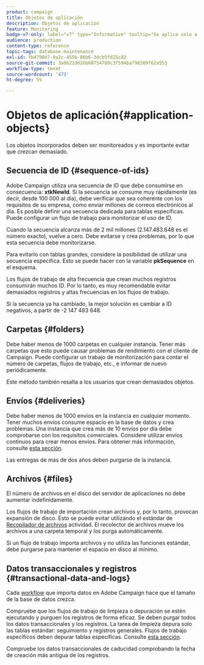 ```yaml
---
product: campaign
title: Objetos de aplicación
description: Objetos de aplicación
feature: Monitoring
badge-v7-only: label="v7" type="Informative" tooltip="Se aplica solo a Campaign Classic v7"
audience: production
content-type: reference
topic-tags: database-maintenance
exl-id: fb4798d7-0a2c-455b-86b6-3dcb5fd25c82
source-git-commit: 3a9b21d626b60754789c3f594ba798309f62a553
workflow-type: tm+mt
source-wordcount: '473'
ht-degree: 5%

---
```


# Objetos de aplicación{#application-objects}



Los objetos incorporados deben ser monitoreados y es importante evitar que crezcan demasiado.

## Secuencia de ID {#sequence-of-ids}

Adobe Campaign utiliza una secuencia de ID que debe consumirse en consecuencia: **xtkNewId**. Si la secuencia se consume muy rápidamente (es decir, desde 100 000 al día), debe verificar que sea coherente con los requisitos de su empresa, como enviar millones de correos electrónicos al día. Es posible definir una secuencia dedicada para tablas específicas. Puede configurar un flujo de trabajo para monitorizar el uso de ID.

Cuando la secuencia alcanza más de 2 mil millones (2.147.483.648 es el número exacto), vuelve a cero. Debe evitarse y crea problemas, por lo que esta secuencia debe monitorizarse.

Para evitarlo con tablas grandes, considere la posibilidad de utilizar una secuencia específica. Esto se puede hacer con la variable **pkSequence** en el esquema.

Los flujos de trabajo de alta frecuencia que crean muchos registros consumirán muchos ID. Por lo tanto, es muy recomendable evitar demasiados registros y altas frecuencias en los flujos de trabajo.

Si la secuencia ya ha cambiado, la mejor solución es cambiar a ID negativos, a partir de -2 147 483 648.

## Carpetas {#folders}

Debe haber menos de 1000 carpetas en cualquier instancia. Tener más carpetas que esto puede causar problemas de rendimiento con el cliente de Campaign. Puede configurar un trabajo de monitorización para contar el número de carpetas, flujos de trabajo, etc., e informar de nuevo periódicamente.

Este método también resalta a los usuarios que crean demasiados objetos.

## Envíos {#deliveries}

Debe haber menos de 1000 envíos en la instancia en cualquier momento. Tener muchos envíos consume espacio en la base de datos y crea problemas. Una instancia que crea más de 10 envíos por día debe comprobarse con los requisitos comerciales. Considere utilizar envíos continuos para crear menos envíos. Para obtener más información, consulte [esta sección](../../workflow/using/continuous-delivery.md).

Las entregas de más de dos años deben purgarse de la instancia.

## Archivos {#files}

El número de archivos en el disco del servidor de aplicaciones no debe aumentar indefinidamente.

Los flujos de trabajo de importación crean archivos y, por lo tanto, provocan expansión de disco. Esto se puede evitar utilizando el estándar de [Recopilador de archivos](../../workflow/using/file-collector.md) actividad. El recolector de archivos mueve los archivos a una carpeta temporal y los purga automáticamente.

Si un flujo de trabajo importa archivos y no utiliza las funciones estándar, debe purgarse para mantener el espacio en disco al mínimo.

## Datos transaccionales y registros {#transactional-data-and-logs}

Cada [workflow](../../workflow/using/data-life-cycle.md#work-table) que importa datos en Adobe Campaign hace que el tamaño de la base de datos crezca.

Compruebe que los flujos de trabajo de limpieza o depuración se estén ejecutando y purguen los registros de forma eficaz. Se deben purgar todos los datos transaccionales y los registros. La tarea de limpieza depura solo las tablas estándar: seguimiento y registros generales. Flujos de trabajo específicos deben depurar tablas específicas. Consulte [esta sección](../../workflow/using/monitoring-workflow-execution.md#purging-the-logs).

Compruebe los datos transaccionales de caducidad comprobando la fecha de creación más antigua de los registros.

